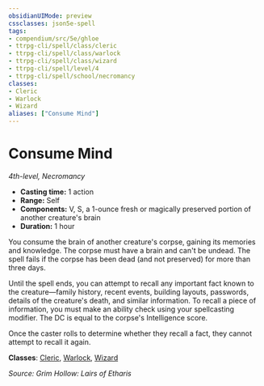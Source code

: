 ```yaml
---
obsidianUIMode: preview
cssclasses: json5e-spell
tags:
- compendium/src/5e/ghloe
- ttrpg-cli/spell/class/cleric
- ttrpg-cli/spell/class/warlock
- ttrpg-cli/spell/class/wizard
- ttrpg-cli/spell/level/4
- ttrpg-cli/spell/school/necromancy
classes:
- Cleric
- Warlock
- Wizard
aliases: ["Consume Mind"]
---
```

# Consume Mind
*4th-level, Necromancy*  

- **Casting time:** 1 action
- **Range:** Self
- **Components:** V, S, a 1-ounce fresh or magically preserved portion of another creature's brain
- **Duration:** 1 hour

You consume the brain of another creature's corpse, gaining its memories and knowledge. The corpse must have a brain and can't be undead. The spell fails if the corpse has been dead (and not preserved) for more than three days.

Until the spell ends, you can attempt to recall any important fact known to the creature—family history, recent events, building layouts, passwords, details of the creature's death, and similar information. To recall a piece of information, you must make an ability check using your spellcasting modifier. The DC is equal to the corpse's Intelligence score.

Once the caster rolls to determine whether they recall a fact, they cannot attempt to recall it again.

**Classes**: [Cleric](/3-Mechanics/CLI/classes/cleric.md), [Warlock](/3-Mechanics/CLI/classes/warlock.md), [Wizard](/3-Mechanics/CLI/classes/wizard.md)

*Source: Grim Hollow: Lairs of Etharis*